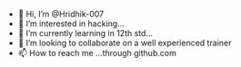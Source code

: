 - 👋 Hi, I’m @Hridhik-007
- 👀 I’m interested in hacking...
- 🌱 I’m currently learning in 12th std...
- 💞️ I’m looking to collaborate on a well experienced trainer 
- 📫 How to reach me ...through github.com

<!---
Hridhik-007/Hridhik-007 is a ✨ special ✨ repository because its `README.md` (this file) appears on your GitHub profile.
You can click the Preview link to take a look at your changes.
--->
